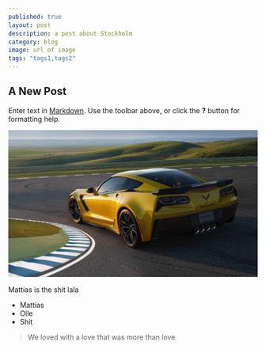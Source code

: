 ```yaml
---
published: true
layout: post
description: a post about Stockholm
category: blog
image: url of image
tags: "tags1,tags2"
---
```


## A New Post

Enter text in [Markdown](http://daringfireball.net/projects/markdown/). Use the toolbar above, or click the **?** button for formatting help.

![asdf](/_posts/blog/thumbyes-mattias-005.jpg)

Mattias is the shit lala

- Mattias
- Olle
- Shit

> We loved with a love that was more than love




